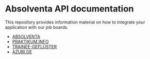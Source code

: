 # Absolventa API documentation

This repository provides information material on how to integrate
your application with our job boards.

* [ABSOLVENTA](absolventa/index.md)
* [PRAKTIKUM.INFO](praktikum_info/index.md)
* [TRAINEE-GEFLÜSTER](trainee_gefluester/index.md)
* [AZUBI.DE](azubi/index.md)
